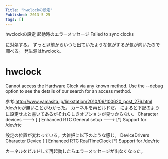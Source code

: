 ```yaml
---
Title: "hwclockの設定"
Published: 2013-5-25
Tags: []
---
```


hwclockの設定
起動時のエラーメッセージ
Failed to sync clocks

に対処する。
ずっと以前からいつも出ていたような気がするが気が向いたので調べる。
発生源はhwclock。
# hwclock
Cannot access the Hardware Clock via any known method.
Use the --debug option to see the details of our search for an access method.

参考:http://www.yamasita.jp/linkstation/2010/06/100620_post_276.html
/dev/rtcが無いことがわかった。
カーネルを再ビルドだ。
によると下記のように設定せよと書いてあるがそれらしきオプションが見つからない。
Character devices --->
  [ ] Enhanced RTC
General setup --->
  [*] Support for /dev/rtc

設定の位置が変わっている。大雑把に以下のような感じ。
DeviceDrivers
  Character Device
    [ ] Enhanced RTC
  RealTimeClock
    [*] Support for /dev/rtc

カーネルをビルドして再起動したらエラーメッセージが出なくなった。
